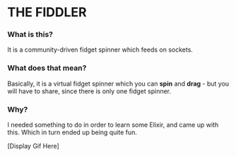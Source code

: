 # THE FIDDLER

### What is this?
It is a community-driven fidget spinner which feeds on sockets. 

### What does that mean?
Basically, it is a virtual fidget spinner which you can **spin** and **drag** - but you will have to share, since there is only one fidget spinner.

### Why?
I needed something to do in order to learn some Elixir, and came up with this. Which in turn ended up being quite fun.

[Display Gif Here]
